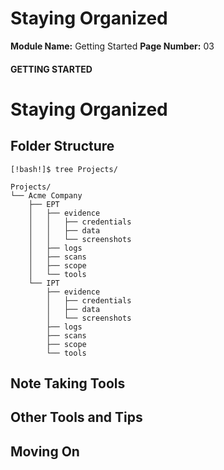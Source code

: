 <!--
 // Platform: Academy
// URL: https://academy.hackthebox.com/module/77/section/766
// Platform Version: V1
// Module ID: 77
// Module Name: Getting Started
// Module Difficulty: Fundamental
// Section ID: 766
// Section Title: Staying Organized
// Page Title: Getting Started
// Page Number: 03
-->

# Staying Organized

**Module Name:** Getting Started **Page Number:** 03

#### GETTING STARTED

# Staying Organized

## Folder Structure

``` shell-session
[!bash!]$ tree Projects/

Projects/
└── Acme Company
    ├── EPT
    │   ├── evidence
    │   │   ├── credentials
    │   │   ├── data
    │   │   └── screenshots
    │   ├── logs
    │   ├── scans
    │   ├── scope
    │   └── tools
    └── IPT
        ├── evidence
        │   ├── credentials
        │   ├── data
        │   └── screenshots
        ├── logs
        ├── scans
        ├── scope
        └── tools
```

## Note Taking Tools

## Other Tools and Tips

## Moving On

####